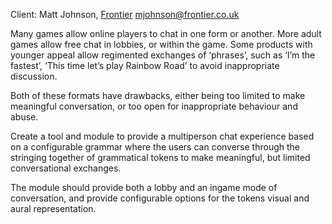 Client: Matt Johnson, [Frontier](Frontier "wikilink")
<mjohnson@frontier.co.uk>

Many games allow online players to chat in one form or another. More
adult games allow free chat in lobbies, or within the game. Some
products with younger appeal allow regimented exchanges of ‘phrases’,
such as ‘I’m the fastest’, ‘This time let’s play Rainbow Road’ to avoid
inappropriate discussion.

Both of these formats have drawbacks, either being too limited to make
meaningful conversation, or too open for inappropriate behaviour and
abuse.

Create a tool and module to provide a multiperson chat experience based
on a configurable grammar where the users can converse through the
stringing together of grammatical tokens to make meaningful, but limited
conversational exchanges.

The module should provide both a lobby and an ingame mode of
conversation, and provide configurable options for the tokens visual and
aural representation.